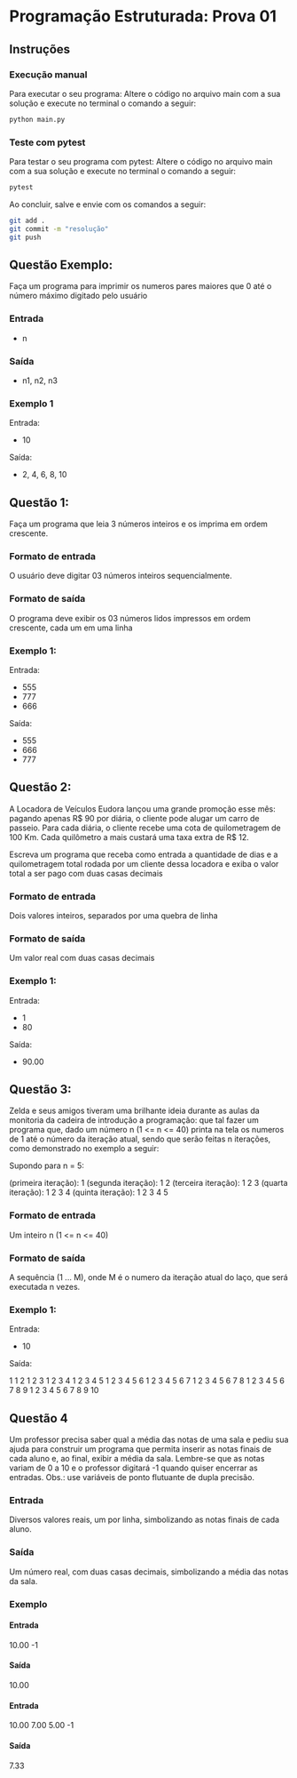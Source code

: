 # Programação Estruturada: Prova 01

## Instruções

### Execução manual

Para executar o seu programa: Altere o código no arquivo main com a sua solução e execute no terminal o comando a seguir:

```sh
python main.py
```

### Teste com pytest

Para testar o seu programa com pytest: Altere o código no arquivo main com a sua solução e execute no terminal o comando a seguir:

```sh
pytest
```

Ao concluir, salve e envie com os comandos a seguir:
```sh
git add .
git commit -m "resolução"
git push
```

## Questão Exemplo:

Faça um programa para imprimir os numeros pares maiores que 0 até o número máximo digitado pelo usuário

### Entrada

- n

### Saída

- n1, n2, n3

### Exemplo 1

Entrada: 

- 10

Saída: 

- 2, 4, 6, 8, 10

## Questão 1:

Faça um programa que leia 3 números inteiros e os imprima em ordem crescente.

### Formato de entrada

O usuário deve digitar 03 números inteiros sequencialmente.

### Formato de saída

O programa deve exibir os 03 números lidos impressos em ordem crescente, cada um em uma linha

### Exemplo 1:

Entrada:

- 555
- 777
- 666

Saída:

- 555
- 666
- 777

## Questão 2:

A Locadora de Veículos Eudora lançou uma grande promoção esse mês: pagando apenas R$ 90 por diária, o cliente pode alugar um carro de passeio. Para cada diária, o cliente recebe uma cota de quilometragem de 100 Km. Cada quilômetro a mais custará uma taxa extra de R$ 12.

Escreva um programa que receba como entrada a quantidade de dias e a quilometragem total rodada por um cliente dessa locadora e exiba o valor total a ser pago com duas casas decimais

### Formato de entrada

Dois valores inteiros, separados por uma quebra de linha

### Formato de saída

Um valor real com duas casas decimais

### Exemplo 1:

Entrada:

- 1
- 80

Saída:

- 90.00

## Questão 3:

Zelda e seus amigos tiveram uma brilhante ideia durante as aulas da monitoria da cadeira de introdução a programação: que tal fazer um programa que, dado um número n (1 <= n <= 40) printa na tela os numeros de 1 até o número da iteração atual, sendo que serão feitas n iterações, como demonstrado no exemplo a seguir:

Supondo para n = 5:

(primeira iteração):   1
(segunda iteração):    1 2
(terceira iteração):   1 2 3
(quarta iteração):     1 2 3 4
(quinta iteração):     1 2 3 4 5

### Formato de entrada

Um inteiro n (1 <= n <= 40)

### Formato de saída

A sequência (1 ... M), onde M é o numero da iteração atual do laço, que será executada n vezes.


### Exemplo 1:

Entrada:

- 10

Saída:

1
1 2
1 2 3
1 2 3 4
1 2 3 4 5
1 2 3 4 5 6
1 2 3 4 5 6 7
1 2 3 4 5 6 7 8
1 2 3 4 5 6 7 8 9
1 2 3 4 5 6 7 8 9 10


## Questão 4

Um professor precisa saber qual a média das notas de uma sala e pediu sua ajuda para construir um programa que permita inserir as notas finais de cada aluno e, ao final, exibir a média da sala. Lembre-se que as notas variam de 0 a 10 e o professor digitará -1 quando quiser encerrar as entradas. Obs.: use variáveis de ponto flutuante de dupla precisão.

### Entrada

Diversos valores reais, um por linha, simbolizando as notas finais de cada aluno.

### Saída

Um número real, com duas casas decimais, simbolizando a média das notas da sala.


### Exemplo

#### Entrada
10.00
-1

#### Saída
10.00

#### Entrada

10.00
7.00
5.00
-1

#### Saída

7.33
